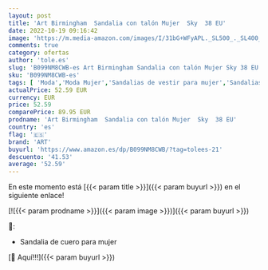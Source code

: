```yaml
---
layout: post
title: 'Art Birmingham  Sandalia con talón Mujer  Sky  38 EU'
date: 2022-10-19 09:16:42
image: 'https://m.media-amazon.com/images/I/31bG+WFyAPL._SL500_._SL400_.jpg'
comments: true
category: ofertas
author: 'tole.es'
slug: 'B099NM8CWB-es Art Birmingham Sandalia con talón Mujer Sky 38 EU'
sku: 'B099NM8CWB-es'
tags: [ 'Moda','Moda Mujer','Sandalias de vestir para mujer','Sandalias y palas de mujer','Zapatos para mujer','art','sandalia','🇪🇸', ]
actualPrice: 52.59 EUR
currency: EUR
price: 52.59
comparePrice: 89.95 EUR
prodname: 'Art Birmingham  Sandalia con talón Mujer  Sky  38 EU'
country: 'es'
flag: '🇪🇸'
brand: 'ART'
buyurl: 'https://www.amazon.es/dp/B099NM8CWB/?tag=tolees-21'
descuento: '41.53'
average: '52.59'
---
```


En este momento está [{{< param title >}}]({{< param buyurl >}}) en el siguiente enlace!

[![{{< param prodname >}}]({{< param image >}})]({{< param buyurl >}})

🔎:

- Sandalia de cuero para mujer

[🛒 Aquí!!!]({{< param buyurl >}})
